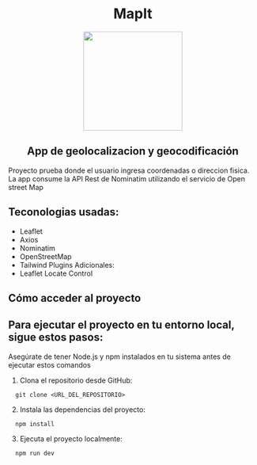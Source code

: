 <div align='center'>
  <h1>MapIt</h1>
  <img height="200" width="200" src="https://www.melissa.com/images17/geocoder-location-intelligence-3-levels-of-geocoding.png">
  <h2>App de geolocalizacion y geocodificación</h2>
 
</div>
<div>
Proyecto prueba donde el usuario ingresa coordenadas o direccion fisica.
La app consume la API Rest de Nominatim utilizando el servicio de Open street Map

## Teconologias usadas:
* Leaflet
* Axios
* Nominatim
* OpenStreetMap
* Tailwind
Plugins Adicionales:
* Leaflet Locate Control
  
</div>



## Cómo acceder al proyecto

## Para ejecutar el proyecto en tu entorno local, sigue estos pasos:
Asegúrate de tener Node.js y npm instalados en tu sistema antes de ejecutar estos comandos
1. Clona el repositorio desde GitHub:
```
  git clone <URL_DEL_REPOSITORIO>
```

2. Instala las dependencias del proyecto:
```
  npm install
```
3. Ejecuta el proyecto localmente:
```
  npm run dev
```



